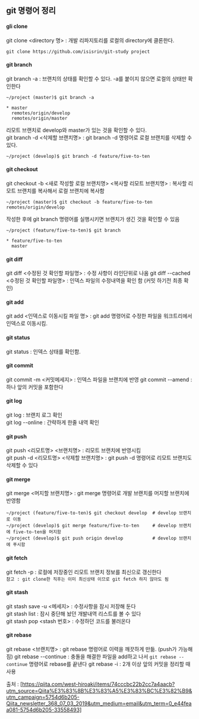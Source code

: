 ## git 명령어 정리

#### gli clone
git clone <git repository URL> <directory 명> : 개발 리파지토리를 로컬의 directory에 클론한다. <br>
```$xslt
git clone https://github.com/isisrin/git-study project
``` 

#### git branch
git branch -a : 브랜치의 상태를 확인할 수 있다. -a를 붙이지 않으면 로컬의 상태만 확인한다 <br>
```$xslt
~/project (master)$ git branch -a

* master
  remotes/origin/develop
  remotes/origin/master
```
리모트 브랜치로 develop와 master가 있는 것을 확인할 수 있다. <br>
git branch -d <삭제할 브랜치명> : git branch -d 명령어로 로컬 브랜치를 삭제할 수 있다.
```$xslt
~/project (develop)$ git branch -d feature/five-to-ten
```

#### git checkout
git checkout -b <새로 작성할 로컬 브랜치명> <복사할 리모트 브랜치명> : 복사할 리모트 브랜치를 복사해서 로컬 브랜치에 복사함
```$xslt
~/project (master)$ git checkout -b feature/five-to-ten remotes/origin/develop
```
작성한 후에 git branch 명령어를 실행시키면 브랜치가 생긴 것을 확인할 수 있음
```$xslt
~/project (feature/five-to-ten)$ git branch

* feature/five-to-ten
  master
```

#### git diff
git diff <수정된 것 확인할 파일명> : 수정 사항이 라인단위로 나옴
git diff --cached <수정된 것 확인할 파일명> : 인덱스 파일의 수정내역을 확인 함 (커밋 하기전 최종 확인)

#### git add 
git add <인덱스로 이동시킬 파일 명> : git add 명령어로 수정한 파일을 워크트리에서 인덱스로 이동시킴.

#### git status
git status : 인덱스 상태를 확인함.

#### git commit
git commit -m <커밋메세지> : 인덱스 파일을 브랜치에 반영
git commit --amend : 하나 앞의 커밋을 포함한다

#### git log
git log : 브랜치 로그 확인 <br>
git log --online : 간략하게 한줄 내역 확인

#### git push
git push <리모트명> <브랜치명> : 리모트 브랜치에 반영시킴 <br>
git push -d <리모트명> <삭제할 브랜치명> : git push -d 명령어로 리모트 브랜치도 삭제할 수 있다

#### git merge
git merge <머지할 브랜치명> : git merge 명령어로 개발 브랜치를 머지할 브랜치에 반영함
```$xslt
~/project (feature/five-to-ten)$ git checkout develop  # develop 브랜치로 이동
~/project (develop)$ git merge feature/five-to-ten     # develop 브랜치에 five-to-ten을 머지함
~/project (develop)$ git push origin develop           # develop 브랜치에 푸시함
```

#### git fetch
git fetch -p : 로컬에 저장중인 리모트 브랜치 정보를 최신으로 갱신한다 <br>
`참고 : git clone한 직후는 이미 최신상태 이므로 git fetch 하지 않아도 됨`

#### git stash
git stash save -u <메세지> : 수정사항을 잠시 저장해 둔다 <br>
git stash list : 잠시 중단해 놨던 개발내역 리스트를 볼 수 있다 <br>
git stash pop <stash 번호> : 수정하던 코드를 불러온다

#### git rebase 
git rebase <브랜치명> : git rebase 명령어로 이력을 깨끗하게 만듦. (push가 가능해짐)
git rebase --continue : 충돌을 해결한 파일을 add하고 나서 `git rebase --continue` 명령어로 rebase를 끝낸다
git rebase -i : 2개 이상 앞의 커밋을 정리할 때 사용

출처 : [https://qiita.com/west-hiroaki/items/74cccbc22b2cc7a4aacb?utm_source=Qiita%E3%83%8B%E3%83%A5%E3%83%BC%E3%82%B9&utm_campaign=5754d6b205-Qiita_newsletter_368_07_03_2019&utm_medium=email&utm_term=0_e44feaa081-5754d6b205-33558493]

